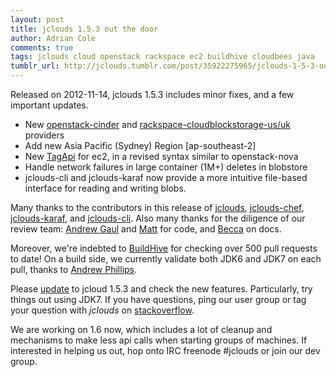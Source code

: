 ```yaml
---
layout: post
title: jclouds 1.5.3 out the door
author: Adrian Cole
comments: true
tags: jclouds cloud openstack rackspace ec2 buildhive cloudbees java
tumblr_url: http://jclouds.tumblr.com/post/35922275965/jclouds-1-5-3-out-the-door
---
```


Released on 2012-11-14, jclouds 1.5.3 includes minor fixes, and a few important updates.

* New [openstack-cinder](https://github.com/jclouds/jclouds-examples/tree/master/rackspace/src/main/java/org/jclouds/examples/rackspace/cloudblockstorage) and [rackspace-cloudblockstorage-us/uk](/documentation/quickstart/rackspace/#volumes) providers
* Add new Asia Pacific (Sydney) Region [ap-southeast-2]
* New [TagApi](https://github.com/jclouds/jclouds/blob/master/apis/ec2/src/main/java/org/jclouds/ec2/features/TagApi.java) for ec2, in a revised syntax similar to openstack-nova
* Handle network failures in large container (1M+) deletes in blobstore
* jclouds-cli and jclouds-karaf now provide a more intuitive file-based interface for reading and writing blobs.

Many thanks to the contributors in this release of [jclouds](https://github.com/jclouds/jclouds/compare/jclouds-1.5.2...jclouds-1.5.3), [jclouds-chef](https://github.com/jclouds/jclouds-chef/compare/jclouds-chef-1.5.2...jclouds-chef-1.5.3), [jclouds-karaf](https://github.com/jclouds/jclouds-karaf/compare/jclouds-karaf-1.5.2...jclouds-karaf-1.5.3), and [jclouds-cli](https://github.com/jclouds/jclouds-cli/compare/jclouds-cli-1.5.2...jclouds-cli-1.5.3). Also many thanks for the diligence of our review team: [Andrew Gaul](https://github.com/andrewgaul) and [Matt](https://github.com/mattstep) for code, and [Becca](https://github.com/silkysun) on docs.

Moreover, we're indebted to [BuildHive](http://blog.cloudbees.com/2012/11/500-jclouds-builds-on-buildhive-and.html) for checking over 500 pull requests to date! On a build side, we currently validate both JDK6 and JDK7 on each pull, thanks to [Andrew Phillips](https://github.com/demobox).

Please [update](/documentation/userguide/installation-guide/) to jcloud 1.5.3 and check the new features. Particularly, try things out using JDK7. If you have questions, ping our user group or tag your question with *jclouds* on [stackoverflow](http://stackoverflow.com/tags/jclouds).

We are working on 1.6 now, which includes a lot of cleanup and mechanisms to make less api calls when starting groups of machines. If interested in helping us out, hop onto IRC freenode #jclouds or join our dev group.
